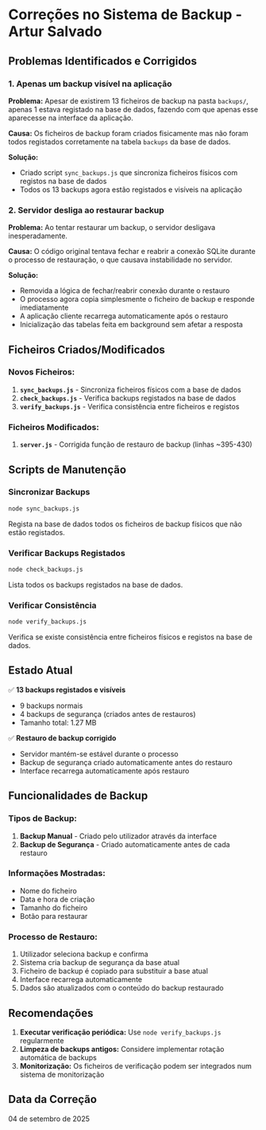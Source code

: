 # Correções no Sistema de Backup - Artur Salvado

## Problemas Identificados e Corrigidos

### 1. **Apenas um backup visível na aplicação**

**Problema:** Apesar de existirem 13 ficheiros de backup na pasta `backups/`, apenas 1 estava registado na base de dados, fazendo com que apenas esse aparecesse na interface da aplicação.

**Causa:** Os ficheiros de backup foram criados fisicamente mas não foram todos registados corretamente na tabela `backups` da base de dados.

**Solução:** 
- Criado script `sync_backups.js` que sincroniza ficheiros físicos com registos na base de dados
- Todos os 13 backups agora estão registados e visíveis na aplicação

### 2. **Servidor desliga ao restaurar backup**

**Problema:** Ao tentar restaurar um backup, o servidor desligava inesperadamente.

**Causa:** O código original tentava fechar e reabrir a conexão SQLite durante o processo de restauração, o que causava instabilidade no servidor.

**Solução:**
- Removida a lógica de fechar/reabrir conexão durante o restauro
- O processo agora copia simplesmente o ficheiro de backup e responde imediatamente
- A aplicação cliente recarrega automaticamente após o restauro
- Inicialização das tabelas feita em background sem afetar a resposta

## Ficheiros Criados/Modificados

### Novos Ficheiros:
1. **`sync_backups.js`** - Sincroniza ficheiros físicos com a base de dados
2. **`check_backups.js`** - Verifica backups registados na base de dados
3. **`verify_backups.js`** - Verifica consistência entre ficheiros e registos

### Ficheiros Modificados:
1. **`server.js`** - Corrigida função de restauro de backup (linhas ~395-430)

## Scripts de Manutenção

### Sincronizar Backups
```bash
node sync_backups.js
```
Regista na base de dados todos os ficheiros de backup físicos que não estão registados.

### Verificar Backups Registados
```bash
node check_backups.js
```
Lista todos os backups registados na base de dados.

### Verificar Consistência
```bash
node verify_backups.js
```
Verifica se existe consistência entre ficheiros físicos e registos na base de dados.

## Estado Atual

✅ **13 backups registados e visíveis**
- 9 backups normais
- 4 backups de segurança (criados antes de restauros)
- Tamanho total: 1.27 MB

✅ **Restauro de backup corrigido**
- Servidor mantém-se estável durante o processo
- Backup de segurança criado automaticamente antes do restauro
- Interface recarrega automaticamente após restauro

## Funcionalidades de Backup

### Tipos de Backup:
1. **Backup Manual** - Criado pelo utilizador através da interface
2. **Backup de Segurança** - Criado automaticamente antes de cada restauro

### Informações Mostradas:
- Nome do ficheiro
- Data e hora de criação
- Tamanho do ficheiro
- Botão para restaurar

### Processo de Restauro:
1. Utilizador seleciona backup e confirma
2. Sistema cria backup de segurança da base atual
3. Ficheiro de backup é copiado para substituir a base atual
4. Interface recarrega automaticamente
5. Dados são atualizados com o conteúdo do backup restaurado

## Recomendações

1. **Executar verificação periódica:** Use `node verify_backups.js` regularmente
2. **Limpeza de backups antigos:** Considere implementar rotação automática de backups
3. **Monitorização:** Os ficheiros de verificação podem ser integrados num sistema de monitorização

## Data da Correção
04 de setembro de 2025
